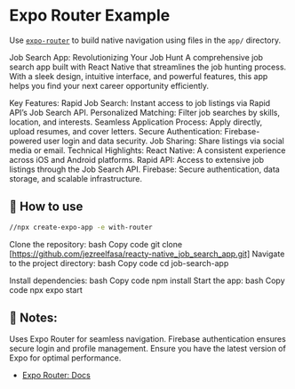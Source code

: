 # Expo Router Example

Use [`expo-router`](https://docs.expo.dev/router/introduction/) to build native navigation using files in the `app/` directory.


Job Search App: Revolutionizing Your Job Hunt
A comprehensive job search app built with React Native that streamlines the job hunting process. 
With a sleek design, intuitive interface, and powerful features, this app helps you find your next career opportunity efficiently.

Key Features:
Rapid Job Search: Instant access to job listings via Rapid API’s Job Search API.
Personalized Matching: Filter job searches by skills, location, and interests.
Seamless Application Process: Apply directly, upload resumes, and cover letters.
Secure Authentication: Firebase-powered user login and data security.
Job Sharing: Share listings via social media or email.
Technical Highlights:
React Native: A consistent experience across iOS and Android platforms.
Rapid API: Access to extensive job listings through the Job Search API.
Firebase: Secure authentication, data storage, and scalable infrastructure.


## 🚀 How to use

```sh
//npx create-expo-app -e with-router
```

Clone the repository:
bash
Copy code
git clone [https://github.com/jezreelfasa/reacty-native_job_search_app.git]
Navigate to the project directory:
bash
Copy code
cd job-search-app

Install dependencies:
bash
Copy code
npm install
Start the app:
bash
Copy code
npx expo start

## 📝 Notes:
Uses Expo Router for seamless navigation.
Firebase authentication ensures secure login and profile management.
Ensure you have the latest version of Expo for optimal performance.


- [Expo Router: Docs](https://docs.expo.dev/router/introduction/)
